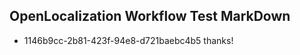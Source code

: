 ## OpenLocalization Workflow Test MarkDown
* 1146b9cc-2b81-423f-94e8-d721baebc4b5 thanks!

<!--HONumber=Sep16_HO1-->


